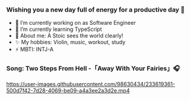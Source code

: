 ### Wishing you a new day full of energy for a productive day 👋

- 🔭 I’m currently working on as Software Engineer
- 🌱 I’m currently learning TypeScript
- 💬 About me: A Stoic sees the world clearly!
- ✨ My hobbies: Violin, music, workout, study 
- ⚡  MBTI: INTJ-A 

### Song: Two Steps From Hell -「Away With Your Fairies」🎧

https://user-images.githubusercontent.com/98630434/233619361-500d7f42-7d28-4069-be09-a4a3ee2a3d2e.mp4

